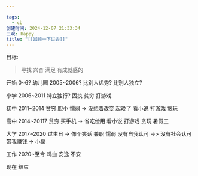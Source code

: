 ```yaml
---

tags:
  - cb
创建时间: 2024-12-07 21:33:34
三观: Happy
title: "[[回顾一下过去]]"
---
```


目标: 
>寻找
>兴奋
>满足
>有成就感的



开始
0~6? 
幼儿园
2005~2006?
比别人优秀? 比别人独立? 

小学
2006~2011
特立独行? 
固执
贫穷
打游戏


初中
2011~2014
贫穷
胆小
懦弱  -> 没想着改变
起晚了
看小说
打游戏
贪玩


高中
2014~20117
贫穷
买手机 -> 省吃俭用
看小说
打游戏
贪玩
暑假工


大学
2017~2020
过生日 -> 像个笑话
兼职
懦弱
没有自我认可 ->> 没有社会认可
带我赚钱 -> 小磊



工作
2020~至今
鸡血
安逸
不安

现在
结束